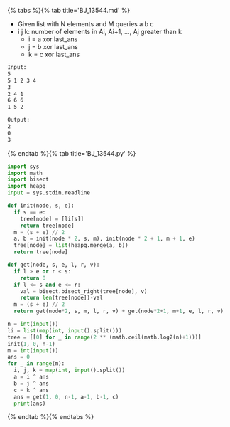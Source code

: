 {% tabs %}{% tab title='BJ_13544.md' %}

* Given list with N elements and M queries a b c
* i j k: number of elements in Ai, Ai+1, ..., Aj greater than k
  * i = a xor last_ans
  * j = b xor last_ans
  * k = c xor last_ans

```txt
Input:
5
5 1 2 3 4
3
2 4 1
6 6 6
1 5 2

Output:
2
0
3
```

{% endtab %}{% tab title='BJ_13544.py' %}

```py
import sys
import math
import bisect
import heapq
input = sys.stdin.readline

def init(node, s, e):
  if s == e:
    tree[node] = [li[s]]
    return tree[node]
  m = (s + e) // 2
  a, b = init(node * 2, s, m), init(node * 2 + 1, m + 1, e)
  tree[node] = list(heapq.merge(a, b))
  return tree[node]

def get(node, s, e, l, r, v):
  if l > e or r < s:
    return 0
  if l <= s and e <= r:
    val = bisect.bisect_right(tree[node], v)
    return len(tree[node])-val
  m = (s + e) // 2
  return get(node*2, s, m, l, r, v) + get(node*2+1, m+1, e, l, r, v)

n = int(input())
li = list(map(int, input().split()))
tree = [[0] for _ in range(2 ** (math.ceil(math.log2(n)+1)))]
init(1, 0, n-1)
m = int(input())
ans = 0
for _ in range(m):
  i, j, k = map(int, input().split())
  a = i ^ ans
  b = j ^ ans
  c = k ^ ans
  ans = get(1, 0, n-1, a-1, b-1, c)
  print(ans)
```

{% endtab %}{% endtabs %}
